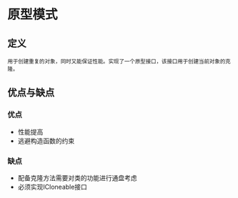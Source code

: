 # 原型模式

## 定义
    用于创建重复的对象，同时又能保证性能。实现了一个原型接口，该接口用于创建当前对象的克隆。

## 优点与缺点

### 优点
+ 性能提高
+ 逃避构造函数的约束

### 缺点
+ 配备克隆方法需要对类的功能进行通盘考虑
+ 必须实现ICloneable接口